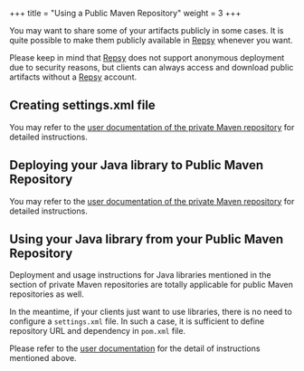 +++
title = "Using a Public Maven Repository"
weight = 3
+++

You may want to share some of your artifacts publicly in some cases. It is quite possible to make them publicly available in [Repsy](https://repsy.io) whenever you want.

Please keep in mind that [Repsy](https://repsy.io) does not support anonymous deployment due to security reasons, but clients can always access and download public artifacts without a [Repsy](https://repsy.io) account.

## Creating settings.xml file

You may refer to the [user documentation of the private Maven repository](../using-private-maven-repository#creating-settingsxml-file) for detailed instructions. 

## Deploying your Java library to Public Maven Repository

You may refer to the [user documentation of the private Maven repository](../using-private-maven-repository#creating-settingsxml-file) for detailed instructions.

## Using your Java library from your Public Maven Repository

Deployment and usage instructions for Java libraries mentioned in the section of private Maven repositories are totally applicable for public Maven repositories as well.

In the meantime, if your clients just want to use libraries, there is no need to configure a `settings.xml` file. In such a case, it is sufficient to define repository URL and dependency in `pom.xml` file.

Please refer to the [user documentation](../using-private-maven-repository#using-your-java-library-from-your-private-maven-repository) for the detail of instructions mentioned above.
